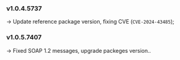 ### **v1.0.4.5737** 
-> Update reference package version, fixing CVE (`CVE-2024-43485`);

### **v1.0.5.7407** 
-> Fixed SOAP 1.2 messages, upgrade packeges version..